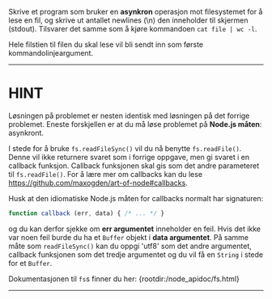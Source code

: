 Skrive et program som bruker en **asynkron** operasjon mot filesystemet for å lese en fil, og skrive ut antallet newlines (\n) den inneholder til skjermen (stdout). Tilsvarer det samme som å kjøre kommandoen  `cat file | wc -l`.

Hele filstien til filen du skal lese vil bli sendt inn som første kommandolinjeargument.

----------------------------------------------------------------------
# HINT

Løsningen på problemet er nesten identisk med løsningen på det forrige problemet. Eneste forskjellen er at du må løse problemet på **Node.js måten**: asynkront.

I stede for å bruke `fs.readFileSync()` vil du nå benytte `fs.readFile()`. Denne vil ikke returnere svaret som i forrige oppgave, men gi svaret i en callback funksjon. Callback funksjonen skal gis som det andre parameteret til `fs.readFile()`. For å lære mer om callbacks kan du lese https://github.com/maxogden/art-of-node#callbacks.

Husk at den idiomatiske Node.js måten for callbacks normalt har signaturen: 

```js
function callback (err, data) { /* ... */ }
```

og du kan derfor sjekke om **err argumentet**  inneholder en feil. Hvis det ikke var noen feil burde du ha et `Buffer` objekt i **data argumentet**. På samme måte som `readFileSync()` kan du oppgi 'utf8' som det andre argumentet, callback funksjonen som det tredje argumentet og du vil få en `String` i stede for et `Buffer`.

Dokumentasjonen til `fs`s finner du her:
  {rootdir:/node_apidoc/fs.html}

----------------------------------------------------------------------
